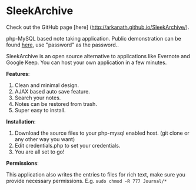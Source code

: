 SleekArchive
============

Check out the GitHub page [here] (http://arkanath.github.io/SleekArchive/).

php-MySQL based note taking application. Public demonstration can be found [here](http://guesswho15.net/SleekArchive/), use "password" as the password..

SleekArchive is an open source alternative to applications like Evernote and Google Keep. You can host your own application in a few minutes.

**Features**:

1. Clean and minimal design.
2. AJAX based auto save feature.
3. Search your notes.
4. Notes can be restored from trash.
5. Super easy to install.

**Installation**:

1. Download the source files to your php-mysql enabled host. (git clone or any other way you want)
2. Edit credentials.php to set your credentials.
3. You are all set to go!

**Permissions**:

This application also writes the entries to files for rich text, make sure you provide necessary permissions. E.g. `sudo chmod -R 777 Journal/*`


